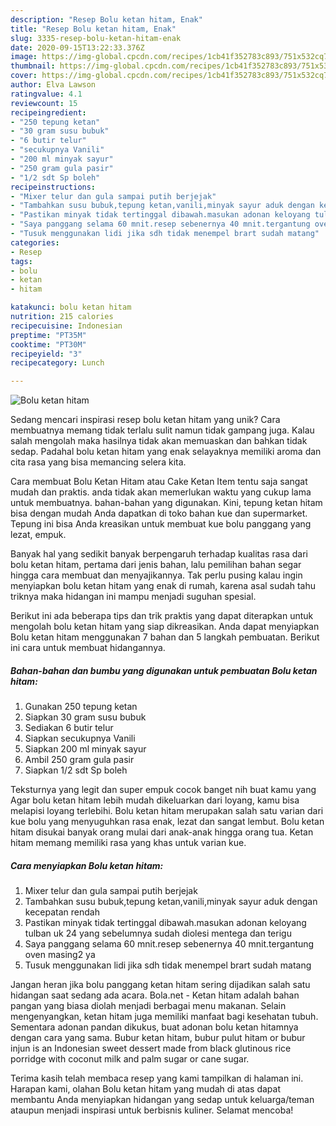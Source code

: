 ```yaml
---
description: "Resep Bolu ketan hitam, Enak"
title: "Resep Bolu ketan hitam, Enak"
slug: 3335-resep-bolu-ketan-hitam-enak
date: 2020-09-15T13:22:33.376Z
image: https://img-global.cpcdn.com/recipes/1cb41f352783c893/751x532cq70/bolu-ketan-hitam-foto-resep-utama.jpg
thumbnail: https://img-global.cpcdn.com/recipes/1cb41f352783c893/751x532cq70/bolu-ketan-hitam-foto-resep-utama.jpg
cover: https://img-global.cpcdn.com/recipes/1cb41f352783c893/751x532cq70/bolu-ketan-hitam-foto-resep-utama.jpg
author: Elva Lawson
ratingvalue: 4.1
reviewcount: 15
recipeingredient:
- "250 tepung ketan"
- "30 gram susu bubuk"
- "6 butir telur"
- "secukupnya Vanili"
- "200 ml minyak sayur"
- "250 gram gula pasir"
- "1/2 sdt Sp boleh"
recipeinstructions:
- "Mixer telur dan gula sampai putih berjejak"
- "Tambahkan susu bubuk,tepung ketan,vanili,minyak sayur aduk dengan kecepatan rendah"
- "Pastikan minyak tidak tertinggal dibawah.masukan adonan keloyang tulban uk 24 yang sebelumnya sudah diolesi mentega dan terigu"
- "Saya panggang selama 60 mnit.resep sebenernya 40 mnit.tergantung oven masing2 ya"
- "Tusuk menggunakan lidi jika sdh tidak menempel brart sudah matang"
categories:
- Resep
tags:
- bolu
- ketan
- hitam

katakunci: bolu ketan hitam 
nutrition: 215 calories
recipecuisine: Indonesian
preptime: "PT35M"
cooktime: "PT30M"
recipeyield: "3"
recipecategory: Lunch

---
```



![Bolu ketan hitam](https://img-global.cpcdn.com/recipes/1cb41f352783c893/751x532cq70/bolu-ketan-hitam-foto-resep-utama.jpg)

Sedang mencari inspirasi resep bolu ketan hitam yang unik? Cara membuatnya memang tidak terlalu sulit namun tidak gampang juga. Kalau salah mengolah maka hasilnya tidak akan memuaskan dan bahkan tidak sedap. Padahal bolu ketan hitam yang enak selayaknya memiliki aroma dan cita rasa yang bisa memancing selera kita.

Cara membuat Bolu Ketan Hitam atau Cake Ketan Item tentu saja sangat mudah dan praktis. anda tidak akan memerlukan waktu yang cukup lama untuk membuatnya. bahan-bahan yang digunakan. Kini, tepung ketan hitam bisa dengan mudah Anda dapatkan di toko bahan kue dan supermarket. Tepung ini bisa Anda kreasikan untuk membuat kue bolu panggang yang lezat, empuk.

Banyak hal yang sedikit banyak berpengaruh terhadap kualitas rasa dari bolu ketan hitam, pertama dari jenis bahan, lalu pemilihan bahan segar hingga cara membuat dan menyajikannya. Tak perlu pusing kalau ingin menyiapkan bolu ketan hitam yang enak di rumah, karena asal sudah tahu triknya maka hidangan ini mampu menjadi suguhan spesial.


Berikut ini ada beberapa tips dan trik praktis yang dapat diterapkan untuk mengolah bolu ketan hitam yang siap dikreasikan. Anda dapat menyiapkan Bolu ketan hitam menggunakan 7 bahan dan 5 langkah pembuatan. Berikut ini cara untuk membuat hidangannya.

<!--inarticleads1-->

##### Bahan-bahan dan bumbu yang digunakan untuk pembuatan Bolu ketan hitam:

1. Gunakan 250 tepung ketan
1. Siapkan 30 gram susu bubuk
1. Sediakan 6 butir telur
1. Siapkan secukupnya Vanili
1. Siapkan 200 ml minyak sayur
1. Ambil 250 gram gula pasir
1. Siapkan 1/2 sdt Sp boleh


Teksturnya yang legit dan super empuk cocok banget nih buat kamu yang Agar bolu ketan hitam lebih mudah dikeluarkan dari loyang, kamu bisa melapisi loyang terlebihi. Bolu ketan hitam merupakan salah satu varian dari kue bolu yang menyuguhkan rasa enak, lezat dan sangat lembut. Bolu ketan hitam disukai banyak orang mulai dari anak-anak hingga orang tua. Ketan hitam memang memiliki rasa yang khas untuk varian kue. 

<!--inarticleads2-->

##### Cara menyiapkan Bolu ketan hitam:

1. Mixer telur dan gula sampai putih berjejak
1. Tambahkan susu bubuk,tepung ketan,vanili,minyak sayur aduk dengan kecepatan rendah
1. Pastikan minyak tidak tertinggal dibawah.masukan adonan keloyang tulban uk 24 yang sebelumnya sudah diolesi mentega dan terigu
1. Saya panggang selama 60 mnit.resep sebenernya 40 mnit.tergantung oven masing2 ya
1. Tusuk menggunakan lidi jika sdh tidak menempel brart sudah matang


Jangan heran jika bolu panggang ketan hitam sering dijadikan salah satu hidangan saat sedang ada acara. Bola.net - Ketan hitam adalah bahan pangan yang biasa diolah menjadi berbagai menu makanan. Selain mengenyangkan, ketan hitam juga memiliki manfaat bagi kesehatan tubuh. Sementara adonan pandan dikukus, buat adonan bolu ketan hitamnya dengan cara yang sama. Bubur ketan hitam, bubur pulut hitam or bubur injun is an Indonesian sweet dessert made from black glutinous rice porridge with coconut milk and palm sugar or cane sugar. 

Terima kasih telah membaca resep yang kami tampilkan di halaman ini. Harapan kami, olahan Bolu ketan hitam yang mudah di atas dapat membantu Anda menyiapkan hidangan yang sedap untuk keluarga/teman ataupun menjadi inspirasi untuk berbisnis kuliner. Selamat mencoba!
